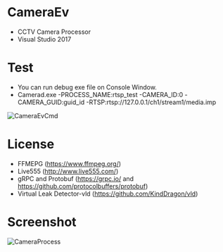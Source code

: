 # CameraEv
* CCTV Camera Processor
* Visual Studio 2017


# Test
* You can run debug exe file on Console Window.
* Camerad.exe -PROCESS_NAME:rtsp_test -CAMERA_ID:0 -CAMERA_GUID:guid_id -RTSP:rtsp://127.0.0.1/ch1/stream1/media.imp


![CameraEvCmd](https://github.com/user-attachments/assets/296571da-e1a9-4860-817e-9cfe056bc363)

# License
* FFMEPG (https://www.ffmpeg.org/)
* Live555 (http://www.live555.com/)
* gRPC and Protobuf (https://grpc.io/ and https://github.com/protocolbuffers/protobuf)
* Virtual Leak Detector-vld (https://github.com/KindDragon/vld)


# Screenshot


![CameraProcess](https://github.com/user-attachments/assets/60287fb4-c206-4a82-bf70-5fa8d0dd0e71)
